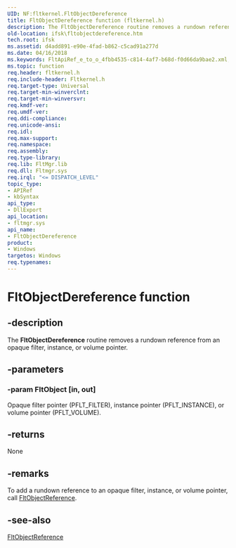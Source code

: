 ```yaml
---
UID: NF:fltkernel.FltObjectDereference
title: FltObjectDereference function (fltkernel.h)
description: The FltObjectDereference routine removes a rundown reference from an opaque filter, instance, or volume pointer.
old-location: ifsk\fltobjectdereference.htm
tech.root: ifsk
ms.assetid: d4add891-e90e-4fad-b862-c5cad91a277d
ms.date: 04/16/2018
ms.keywords: FltApiRef_e_to_o_4fbb4535-c814-4af7-b68d-f0d66da9bae2.xml, FltObjectDereference, FltObjectDereference routine [Installable File System Drivers], fltkernel/FltObjectDereference, ifsk.fltobjectdereference
ms.topic: function
req.header: fltkernel.h
req.include-header: Fltkernel.h
req.target-type: Universal
req.target-min-winverclnt: 
req.target-min-winversvr: 
req.kmdf-ver: 
req.umdf-ver: 
req.ddi-compliance: 
req.unicode-ansi: 
req.idl: 
req.max-support: 
req.namespace: 
req.assembly: 
req.type-library: 
req.lib: FltMgr.lib
req.dll: Fltmgr.sys
req.irql: "<= DISPATCH_LEVEL"
topic_type:
- APIRef
- kbSyntax
api_type:
- DllExport
api_location:
- fltmgr.sys
api_name:
- FltObjectDereference
product:
- Windows
targetos: Windows
req.typenames: 
---
```


# FltObjectDereference function


## -description


The <b>FltObjectDereference</b> routine removes a rundown reference from an opaque filter, instance, or volume pointer. 


## -parameters




### -param FltObject [in, out]

Opaque filter pointer (PFLT_FILTER), instance pointer (PFLT_INSTANCE), or volume pointer (PFLT_VOLUME). 


## -returns



None 




## -remarks



To add a rundown reference to an opaque filter, instance, or volume pointer, call <a href="https://msdn.microsoft.com/library/windows/hardware/ff543382">FltObjectReference</a>. 




## -see-also




<a href="https://msdn.microsoft.com/library/windows/hardware/ff543382">FltObjectReference</a>
 

 

